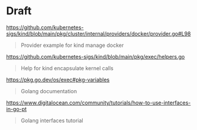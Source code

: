 # Draft


https://github.com/kubernetes-sigs/kind/blob/main/pkg/cluster/internal/providers/docker/provider.go#L98
> Provider example for kind manage docker

https://github.com/kubernetes-sigs/kind/blob/main/pkg/exec/helpers.go
> Help for kind encapsulate kernel calls

https://pkg.go.dev/os/exec#pkg-variables
> Golang documentation

https://www.digitalocean.com/community/tutorials/how-to-use-interfaces-in-go-pt
> Golang interfaces tutorial
